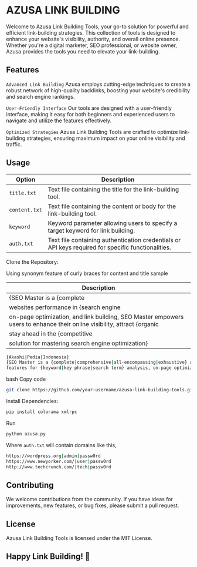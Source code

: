 # AZUSA LINK BUILDING
Welcome to Azusa Link Building Tools, your go-to solution for powerful and efficient link-building strategies. This collection of tools is designed to enhance your website's visibility, authority, and overall online presence. Whether you're a digital marketer, SEO professional, or website owner, Azusa provides the tools you need to elevate your link-building.

## Features
`Advanced Link Building`
Azusa employs cutting-edge techniques to create a robust network of high-quality backlinks, boosting your website's credibility and search engine rankings.

`User-Friendly Interface`
Our tools are designed with a user-friendly interface, making it easy for both beginners and experienced users to navigate and utilize the features effectively.

`Optimized Strategies`
Azusa Link Building Tools are crafted to optimize link-building strategies, ensuring maximum impact on your online visibility and traffic.


## Usage

| Option                  | Description                                                                                        |
| ----------------------- | -------------------------------------------------------------------------------------------------- |
| `title.txt`             | Text file containing the title for the link-building tool.                                         |
| `content.txt`           | Text file containing the content or body for the link-building tool.                               |
| `keyword`               | Keyword parameter allowing users to specify a target keyword for link building.                    |
| `auth.txt`              | Text file containing authentication credentials or API keys required for specific functionalities. |

Clone the Repository:

Using synonym feature of curly braces for content and title sample

|                                             Description                                                                                        |
| ---------------------------------------------------------------------------------------------------------------------------------------------- |
| {SEO Master is a {complete|comprehensive|all-encompassing|exhaustive} and user-friendly SEO toolkit designed to optimize your                  |
| websites performance in {search engine|SEO} rankings. With {robust|powerful|advanced features for {keyword|key phrase|search term} analysis,   |
| on-page optimization, and link building, SEO Master empowers users to enhance their online visibility, attract {organic|natural} traffic, and  |
| stay ahead in the {competitive|challenging} digital landscape. Elevate your SEO strategy with this {all-in-one|integrated|versatile|inclusive} | 
| solution for mastering search engine optimization}                                                                                             |

```sh
{Akashi|Pedia|Indonesia}
{SEO Master is a {complete|comprehensive|all-encompassing|exhaustive} and user-friendly SEO toolkit designed to optimize your websites performance in {search engine|SEO} rankings. With {robust|powerful|advanced
features for {keyword|key phrase|search term} analysis, on-page optimization, and link building, SEO Master empowers users to enhance their online visibility, attract {organic|natural} traffic, and stay ahead in the {competitive|challenging} digital landscape. Elevate your SEO strategy with this {all-in-one|integrated|versatile|inclusive} solution for mastering search engine optimization}
```
bash
Copy code
```sh
git clone https://github.com/your-username/azusa-link-building-tools.git
```
Install Dependencies:

```sh
pip install colorama xmlrpc
```

Run

```sh
python azusa.py
```

Where `auth.txt` will contain domains like this,

```sh
https://wordpress.org|admin|passw0rd
https://www.newyorker.com/|user|passw0rd
http://www.techcrunch.com/|tech|passw0rd
```

## Contributing
We welcome contributions from the community. If you have ideas for improvements, new features, or bug fixes, please submit a pull request.

## License
Azusa Link Building Tools is licensed under the MIT License.

## Happy Link Building! 🚀
